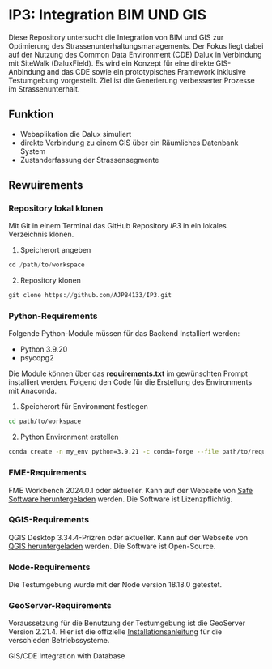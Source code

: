 # IP3: Integration BIM UND GIS
Diese Repository untersucht die Integration von BIM und GIS zur Optimierung des Strassenunterhaltungsmanagements. Der Fokus liegt dabei auf der Nutzung des Common Data Environment (CDE) Dalux in Verbindung mit SiteWalk (DaluxField). 
Es wird ein Konzept für eine direkte GIS-Anbindung and das CDE sowie ein prototypisches Framework inklusive Testumgebung vorgestellt. Ziel ist die Generierung verbesserter Prozesse im Strassenunterhalt. 
## Funktion
- Webaplikation die Dalux simuliert
- direkte Verbindung zu einem GIS über ein Räumliches Datenbank System
- Zustanderfassung der Strassensegmente


## Rewuirements

### Repository lokal klonen

Mit Git in einem Terminal das GitHub Repository _IP3_ in ein lokales Verzeichnis klonen.

1. Speicherort angeben

```python
cd /path/to/workspace
```

2. Repository klonen

```python
git clone https://github.com/AJPB4133/IP3.git
```

### Python-Requirements

Folgende Python-Module müssen für das Backend Installiert werden:

- Python 3.9.20
- psycopg2

Die Module können über das **requirements.txt** im gewünschten Prompt installiert werden. Folgend den Code für die Erstellung des
Environments mit Anaconda.

1. Speicherort für Environment festlegen

```bash
cd path/to/workspace
```

2. Python Environment erstellen

```bash
conda create -n my_env python=3.9.21 -c conda-forge --file path/to/requirements.txt
```


### FME-Requirements

FME Workbench 2024.0.1  oder aktueller. Kann auf der Webseite von [Safe Software heruntergeladen](https://fme.safe.com/downloads/) werden. Die Software ist Lizenzpflichtig.

### QGIS-Requirements

QGIS Desktop 3.34.4-Prizren oder aktueller. Kann auf der Webseite von [QGIS heruntergeladen](https://qgis.org/de/site/forusers/download.html) werden. Die Software ist Open-Source.

### Node-Requirements

Die Testumgebung wurde mit der Node version 18.18.0 getestet.

### GeoServer-Requirements

Voraussetzung für die Benutzung der Testumgebung ist die GeoServer Version 2.21.4.  Hier ist die offizielle [Installationsanleitung](https://docs.geoserver.org/main/en/user/installation/index.html) für die verschieden Betriebssysteme.


GIS/CDE Integration with Database
